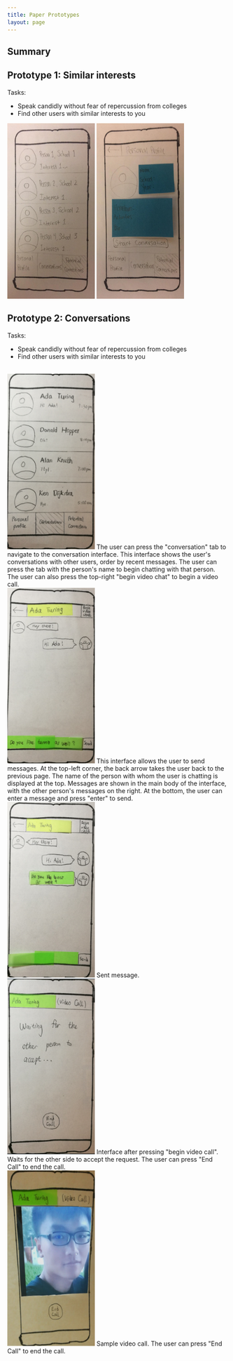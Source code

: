 ```yaml
---
title: Paper Prototypes
layout: page
---
```


## Summary

## Prototype 1: Similar interests

Tasks:
* Speak candidly without fear of repercussion from colleges
* Find other users with similar interests to you

<img src="/img/potential_connections.png" width="200" height="400" />
<img src="/img/potential_connection_profile.png" width="200" height="400" />


## Prototype 2: Conversations

Tasks:
* Speak candidly without fear of repercussion from colleges
* Find other users with similar interests to you

<br />

<img src="/wei_1.png" width="200" height="400" />
The user can press the "conversation" tab to navigate to the conversation interface.  This interface shows the user's conversations with other users, order by recent messages.  The user can press the tab with the person's name to begin chatting with that person.  The user can also press the top-right "begin video chat" to begin a video call.
<br />

<img src="/wei_2.png" width="200" height="400" />
This interface allows the user to send messages.   At the top-left corner, the back arrow takes the user back to the previous page.  The name of the person with whom the user is chatting is displayed at the top.  Messages are shown in the main body of the interface, with the other person's messages on the right.  At the bottom, the user can enter a message and press "enter" to send.
<br />


<img src="/wei_3.png" width="200" height="400" />
Sent message.  
<br />

<img src="/wei_4.png" width="200" height="400" />
Interface after pressing "begin video call".  Waits for the other side to accept the request.  The user can press "End Call" to end the call.
<br>

<img src="/wei_5.png" width="200" height="400" />
Sample video call.  The user can press "End Call" to end the call.
